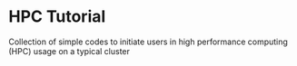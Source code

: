 # HPC Tutorial
Collection of simple codes to initiate users in high performance computing (HPC) usage on a typical cluster
